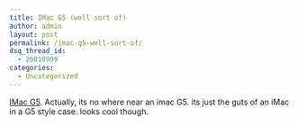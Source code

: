 ```yaml
---
title: IMac G5 (well sort of)
author: admin
layout: post
permalink: /imac-g5-well-sort-of/
dsq_thread_id:
  - 26010999
categories:
  - Uncategorized
---
```

[IMac G5][1]. Actually, its no where near an imac G5. its just the guts of an iMac in a G5 style case. looks cool though.

 [1]: http://www.applefritter.com/node/view/2241